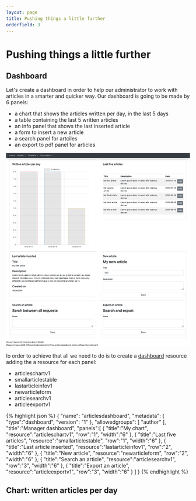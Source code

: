 ```yaml
---
layout: page
title: Pushing things a little further
orderfield: 3
---
```


# Pushing things a little further

## Dashboard

Let's create a dashboard in order to help our administrator to work with articles in a smarter and quicker way.
Our dashboard is going to be made by 6 panels:

* a chart that shows the articles written per day, in the last 5 days
* a table containing the last 5 written articles
* an info panel that shows the last inserted article
* a form to insert a new article
* a search panel for artciles
* an export to pdf panel for articles

![Dashboard](images/tutorial03-dashboard.png)

Io order to achieve that all we need to do is to create a <a href="{{site.baseurl}}/docs/dashboard">dashboard</a> resource adding the a resource for each panel:

* articleschartv1
* smallarticlestable
* lastarticleinfov1
* newarticleform
* articlesearchv1
* articleexportv1

{% highlight json %}
{ 
  "name": "articlesdashboard",
  "metadata": { "type":"dashboard", "version": "1" },
  "allowedgroups": [ "author" ],
  "title":"Manager dashboard",
  "panels":[
    { "title":"My chart", "resource":"articleschartv1", "row":"1", "width":"6" },
    { "title":"Last five articles", "resource":"smallarticlestable", "row":"1", "width":"6" },
    { "title":"Last article inserted", "resource":"lastarticleinfov1", "row":"2", "width":"6" },
    { "title":"New article", "resource":"newarticleform", "row":"2", "width":"6" },
    { "title":"Search an article", "resource":"articlesearchv1", "row":"3", "width":"6" },
    { "title":"Export an article", "resource":"articleexportv1", "row":"3", "width":"6" }
  ]
}
{% endhighlight %}

## Chart: written articles per day 





